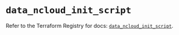 # `data_ncloud_init_script`

Refer to the Terraform Registry for docs: [`data_ncloud_init_script`](https://registry.terraform.io/providers/navercloudplatform/ncloud/4.0.4/docs/data-sources/init_script).

